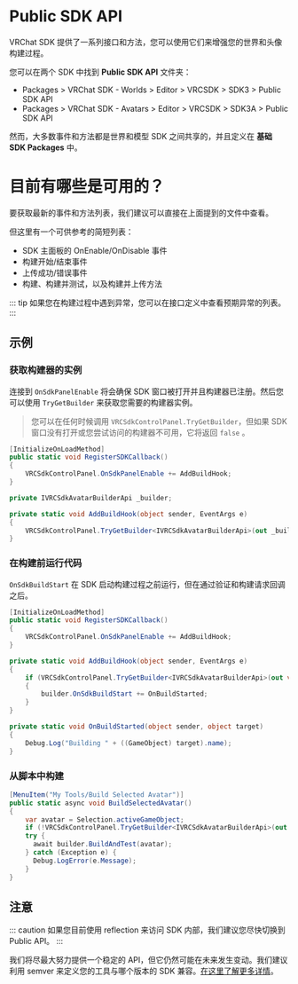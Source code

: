 # Public SDK API

VRChat SDK 提供了一系列接口和方法，您可以使用它们来增强您的世界和头像构建过程。

您可以在两个 SDK 中找到 **Public SDK API** 文件夹：

- Packages > VRChat SDK - Worlds > Editor > VRCSDK > SDK3 > Public SDK API
- Packages > VRChat SDK - Avatars > Editor > VRCSDK > SDK3A > Public SDK API

然而，大多数事件和方法都是世界和模型 SDK 之间共享的，并且定义在 **基础 SDK Packages** 中。

# 目前有哪些是可用的？

要获取最新的事件和方法列表，我们建议可以直接在上面提到的文件中查看。

但这里有一个可供参考的简短列表：

-  SDK 主面板的 OnEnable/OnDisable 事件
- 构建开始/结束事件
- 上传成功/错误事件
- 构建、构建并测试，以及构建并上传方法

::: tip
如果您在构建过程中遇到异常，您可以在接口定义中查看预期异常的列表。
:::
## 示例

### 获取构建器的实例

连接到 `OnSdkPanelEnable` 将会确保 SDK 窗口被打开并且构建器已注册。然后您可以使用 `TryGetBuilder` 来获取您需要的构建器实例。

> 您可以在任何时候调用 `VRCSdkControlPanel.TryGetBuilder`，但如果 SDK 窗口没有打开或您尝试访问的构建器不可用，它将返回 `false` 。

```csharp
[InitializeOnLoadMethod]
public static void RegisterSDKCallback()
{
    VRCSdkControlPanel.OnSdkPanelEnable += AddBuildHook;
}

private IVRCSdkAvatarBuilderApi _builder;

private static void AddBuildHook(object sender, EventArgs e)
{
    VRCSdkControlPanel.TryGetBuilder<IVRCSdkAvatarBuilderApi>(out _builder);
}
```

### 在构建前运行代码

`OnSdkBuildStart` 在 SDK 启动构建过程之前运行，但在通过验证和构建请求回调之后。

```csharp
[InitializeOnLoadMethod]
public static void RegisterSDKCallback()
{
    VRCSdkControlPanel.OnSdkPanelEnable += AddBuildHook;
}

private static void AddBuildHook(object sender, EventArgs e)
{
    if (VRCSdkControlPanel.TryGetBuilder<IVRCSdkAvatarBuilderApi>(out var builder))
    {
        builder.OnSdkBuildStart += OnBuildStarted;
    }
}

private static void OnBuildStarted(object sender, object target)
{
    Debug.Log("Building " + ((GameObject) target).name);
}
```

### 从脚本中构建

```csharp
[MenuItem("My Tools/Build Selected Avatar")]
public static async void BuildSelectedAvatar()
{
    var avatar = Selection.activeGameObject;
    if (!VRCSdkControlPanel.TryGetBuilder<IVRCSdkAvatarBuilderApi>(out var builder)) return;
    try {
      await builder.BuildAndTest(avatar);
    } catch (Exception e) {
      Debug.LogError(e.Message);
    }
}
```
## 注意
::: caution
如果您目前使用 reflection 来访问 SDK 内部，我们建议您尽快切换到 Public API。
:::

我们将尽最大努力提供一个稳定的 API，但它仍然可能在未来发生变动。我们建议利用 semver 来定义您的工具与哪个版本的 SDK 兼容。[在这里了解更多详情](https://vcc.docs.vrchat.com/vpm/packages/#versions-and-ranges)。
